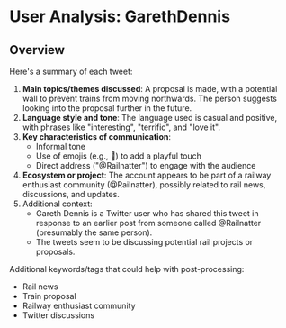# User Analysis: GarethDennis

## Overview

Here's a summary of each tweet:

1. **Main topics/themes discussed**: A proposal is made, with a potential wall to prevent trains from moving northwards. The person suggests looking into the proposal further in the future.
2. **Language style and tone**: The language used is casual and positive, with phrases like "interesting", "terrific", and "love it".
3. **Key characteristics of communication**:
	* Informal tone
	* Use of emojis (e.g., 🚂) to add a playful touch
	* Direct address ("@Railnatter") to engage with the audience
4. **Ecosystem or project**: The account appears to be part of a railway enthusiast community (@Railnatter), possibly related to rail news, discussions, and updates.
5. Additional context:
	* Gareth Dennis is a Twitter user who has shared this tweet in response to an earlier post from someone called @Railnatter (presumably the same person).
	* The tweets seem to be discussing potential rail projects or proposals.

Additional keywords/tags that could help with post-processing:

* Rail news
* Train proposal
* Railway enthusiast community
* Twitter discussions
